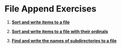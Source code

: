 # File Append Exercises

1. **[Sort and write items to a file](https://github.com/inancgumus/learngo/tree/master/17-project-empty-file-finder/exercises/1-sort-to-a-file)**

2. **[Sort and write items to a file with their ordinals](https://github.com/inancgumus/learngo/tree/master/17-project-empty-file-finder/exercises/2-sort-to-a-file-2)**

3. **[Find and write the names of subdirectories to a file](https://github.com/inancgumus/learngo/tree/master/17-project-empty-file-finder/exercises/3-print-directories)**